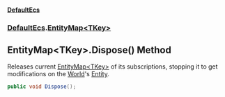 #### [DefaultEcs](index.md 'index')
### [DefaultEcs](index.md#DefaultEcs 'DefaultEcs').[EntityMap&lt;TKey&gt;](EntityMap_TKey_.md 'DefaultEcs.EntityMap&lt;TKey&gt;')
## EntityMap&lt;TKey&gt;.Dispose() Method
Releases current [EntityMap&lt;TKey&gt;](EntityMap_TKey_.md 'DefaultEcs.EntityMap&lt;TKey&gt;') of its subscriptions, stopping it to get modifications on the [World](World.md 'DefaultEcs.World')'s [Entity](Entity.md 'DefaultEcs.Entity').  
```csharp
public void Dispose();
```
